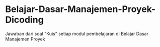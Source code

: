 # Belajar-Dasar-Manajemen-Proyek-Dicoding
Jawaban dari soal "Kuis" setiap modul pembelajaran di Belajar Dasar Manajemen Proyek
